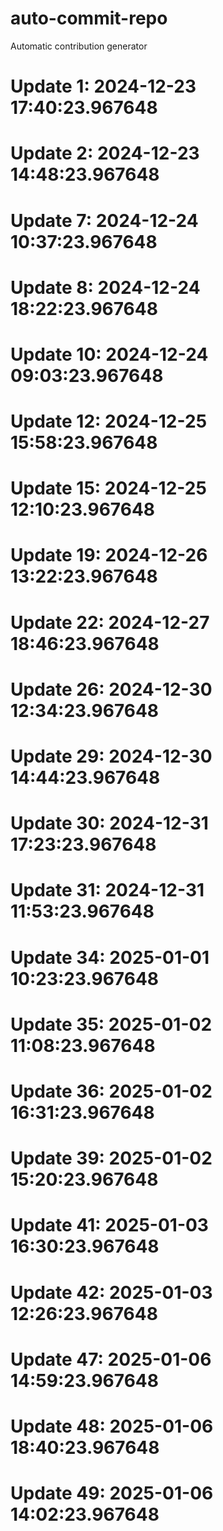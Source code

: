 # auto-commit-repo

Automatic contribution generator

# Update 1: 2024-12-23 17:40:23.967648

# Update 2: 2024-12-23 14:48:23.967648

# Update 7: 2024-12-24 10:37:23.967648

# Update 8: 2024-12-24 18:22:23.967648

# Update 10: 2024-12-24 09:03:23.967648

# Update 12: 2024-12-25 15:58:23.967648

# Update 15: 2024-12-25 12:10:23.967648

# Update 19: 2024-12-26 13:22:23.967648

# Update 22: 2024-12-27 18:46:23.967648

# Update 26: 2024-12-30 12:34:23.967648

# Update 29: 2024-12-30 14:44:23.967648

# Update 30: 2024-12-31 17:23:23.967648

# Update 31: 2024-12-31 11:53:23.967648

# Update 34: 2025-01-01 10:23:23.967648

# Update 35: 2025-01-02 11:08:23.967648

# Update 36: 2025-01-02 16:31:23.967648

# Update 39: 2025-01-02 15:20:23.967648

# Update 41: 2025-01-03 16:30:23.967648

# Update 42: 2025-01-03 12:26:23.967648

# Update 47: 2025-01-06 14:59:23.967648

# Update 48: 2025-01-06 18:40:23.967648

# Update 49: 2025-01-06 14:02:23.967648
